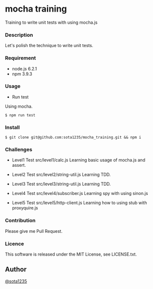 mocha training
====

Training to write unit tests with using mocha.js

### Description

Let's polish the technique to write unit tests.

### Requirement

- node.js 6.2.1
- npm 3.9.3

### Usage

- Run test

Using mocha.

```shell
$ npm run test
```

### Install

```shell
$ git clone git@github.com:sota1235/mocha_training.git && npm i
```

### Challenges

- Level1
Test src/level1/calc.js
Learning basic usage of mocha.js and assert.

- Level2
Test src/level2/string-util.js
Learning TDD.

- Level3
Test src/level3/string-util.js
Learning TDD.

- Level4
Test src/level4/subscriber.js
Learning spy with using sinon.js

- Level5
Test src/level5/http-client.js
Learning how to using stub with proxyquire.js

### Contribution

Please give me Pull Request.

### Licence

This software is released under the MIT License, see LICENSE.txt.

## Author

[@sota1235](https://github.com/sota1235)
